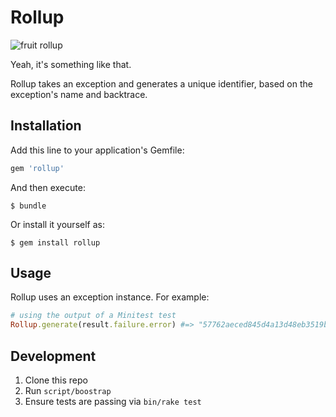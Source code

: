 # Rollup

![fruit rollup](http://i.imgur.com/s6INA6o.jpg)

Yeah, it's something like that.

Rollup takes an exception and generates a unique identifier, based on the exception's name and backtrace.

## Installation

Add this line to your application's Gemfile:

```ruby
gem 'rollup'
```

And then execute:

    $ bundle

Or install it yourself as:

    $ gem install rollup

## Usage

Rollup uses an exception instance. For example:

```ruby
# using the output of a Minitest test
Rollup.generate(result.failure.error) #=> "57762aeced845d4a13d48eb3519b75b2"
```

## Development

1. Clone this repo
2. Run `script/boostrap`
3. Ensure tests are passing via `bin/rake test`
